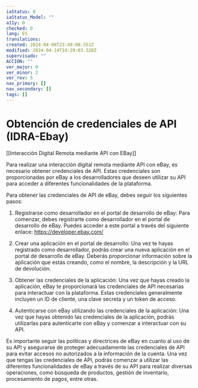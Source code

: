 ```yaml
---
iaStatus: 0
iaStatus_Model: ""
a11y: 0
checked: 0
lang: ES
translations: 
created: 2024-04-06T23:49:00.551Z
modified: 2024-04-14T14:29:03.328Z
supervisado: ""
ACCION: ""
ver_major: 0
ver_minor: 2
ver_rev: 5
nav_primary: []
nav_secondary: []
tags: []
---
```

# Obtención de credenciales de API (IDRA-Ebay)

[[Interacción Digital Remota mediante API con EBay]]

Para realizar una interacción digital remota mediante API con eBay, es necesario obtener credenciales de API. Estas credenciales son proporcionadas por eBay a los desarrolladores que deseen utilizar su API para acceder a diferentes funcionalidades de la plataforma.

Para obtener las credenciales de API de eBay, debes seguir los siguientes pasos:

1. Registrarse como desarrollador en el portal de desarrollo de eBay: Para comenzar, debes registrarte como desarrollador en el portal de desarrollo de eBay. Puedes acceder a este portal a través del siguiente enlace: https://developer.ebay.com/

2. Crear una aplicación en el portal de desarrollo: Una vez te hayas registrado como desarrollador, podrás crear una nueva aplicación en el portal de desarrollo de eBay. Deberás proporcionar información sobre la aplicación que estás creando, como el nombre, la descripción y la URL de devolución.

3. Obtener las credenciales de la aplicación: Una vez que hayas creado la aplicación, eBay te proporcionará las credenciales de API necesarias para interactuar con la plataforma. Estas credenciales generalmente incluyen un ID de cliente, una clave secreta y un token de acceso.

4. Autenticarse con eBay utilizando las credenciales de la aplicación: Una vez que hayas obtenido las credenciales de la aplicación, podrás utilizarlas para autenticarte con eBay y comenzar a interactuar con su API.

Es importante seguir las políticas y directrices de eBay en cuanto al uso de su API y asegurarse de proteger adecuadamente las credenciales de API para evitar accesos no autorizados a la información de la cuenta. Una vez que tengas las credenciales de API, podrás comenzar a utilizar las diferentes funcionalidades de eBay a través de su API para realizar diversas operaciones, como búsqueda de productos, gestión de inventario, procesamiento de pagos, entre otras.
